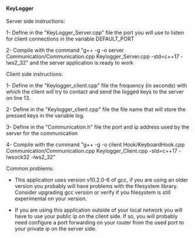 #### KeyLogger #####

Server side instructions:

 1- Define in the "KeyLogger_Server.cpp" file the port you will use to listen for client connections in the variable DEFAULT_PORT

 2- Compile with the command "g++ -g -o server Communication/Communication.cpp Keylogger_Server.cpp -std=c++17 -lws2_32" and the server application is ready to work

Client side instructions:

 1- Define in the "Keylogger_client.cpp" file the frequency (in seconds) with which the client will try to contact and send the logged keys to the server on line 13.

 2- Define in the "Keylogger_client.cpp" file the file name that will store the pressed keys in the variable log.

 3- Define in the "Communication.h" file the port and ip address used by the server for the communication

 4- Compile with the command "g++ -g -o client Hook/KeyboardHook.cpp Communication/Communication.cpp Keylogger_Client.cpp -std=c++17 -lwsock32 -lws2_32"

Common problems:

 - This application uses version v10.2.0-6 of gcc, if you are using an older version you probably will have problems with the filesystem library. Consider upgrading gcc version or verify if you filesystem is still experimental on your version.

 - If you are using this application outside of your local network you will have to use your public ip on the client side. If so, you will probably need configure a port forwarding on your router from the used port to your private ip on the server side.